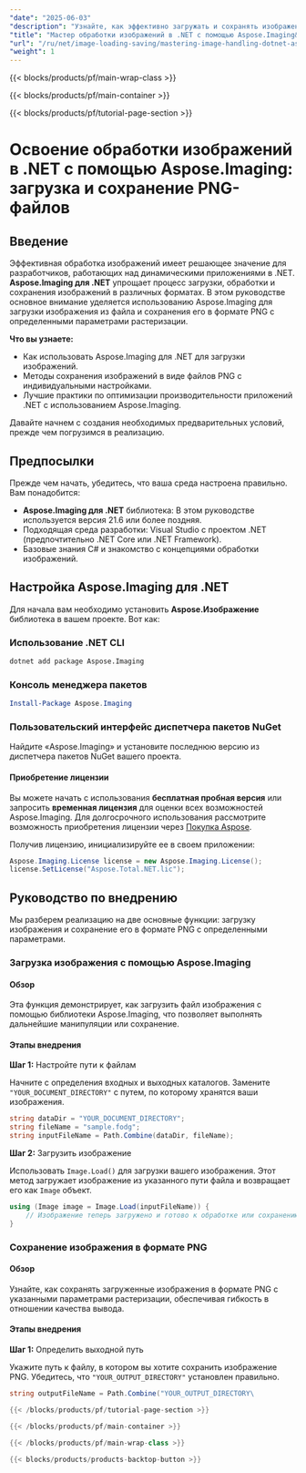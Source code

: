 ```yaml
---
"date": "2025-06-03"
"description": "Узнайте, как эффективно загружать и сохранять изображения в формате PNG с помощью Aspose.Imaging для .NET. В этом руководстве рассматриваются методы загрузки, обработки и сохранения."
"title": "Мастер обработки изображений в .NET с помощью Aspose.Imaging&#58; Простая загрузка и сохранение изображений PNG"
"url": "/ru/net/image-loading-saving/mastering-image-handling-dotnet-aspose-imaging/"
"weight": 1
---
```


{{< blocks/products/pf/main-wrap-class >}}

{{< blocks/products/pf/main-container >}}

{{< blocks/products/pf/tutorial-page-section >}}
# Освоение обработки изображений в .NET с помощью Aspose.Imaging: загрузка и сохранение PNG-файлов

## Введение

Эффективная обработка изображений имеет решающее значение для разработчиков, работающих над динамическими приложениями в .NET. **Aspose.Imaging для .NET** упрощает процесс загрузки, обработки и сохранения изображений в различных форматах. В этом руководстве основное внимание уделяется использованию Aspose.Imaging для загрузки изображения из файла и сохранения его в формате PNG с определенными параметрами растеризации.

**Что вы узнаете:**

- Как использовать Aspose.Imaging для .NET для загрузки изображений.
- Методы сохранения изображений в виде файлов PNG с индивидуальными настройками.
- Лучшие практики по оптимизации производительности приложений .NET с использованием Aspose.Imaging.

Давайте начнем с создания необходимых предварительных условий, прежде чем погрузимся в реализацию.

## Предпосылки

Прежде чем начать, убедитесь, что ваша среда настроена правильно. Вам понадобится:

- **Aspose.Imaging для .NET** библиотека: В этом руководстве используется версия 21.6 или более поздняя.
- Подходящая среда разработки: Visual Studio с проектом .NET (предпочтительно .NET Core или .NET Framework).
- Базовые знания C# и знакомство с концепциями обработки изображений.

## Настройка Aspose.Imaging для .NET

Для начала вам необходимо установить **Aspose.Изображение** библиотека в вашем проекте. Вот как:

### Использование .NET CLI
```bash
dotnet add package Aspose.Imaging
```

### Консоль менеджера пакетов
```powershell
Install-Package Aspose.Imaging
```

### Пользовательский интерфейс диспетчера пакетов NuGet
Найдите «Aspose.Imaging» и установите последнюю версию из диспетчера пакетов NuGet вашего проекта.

#### Приобретение лицензии
Вы можете начать с использования **бесплатная пробная версия** или запросить **временная лицензия** для оценки всех возможностей Aspose.Imaging. Для долгосрочного использования рассмотрите возможность приобретения лицензии через [Покупка Aspose](https://purchase.aspose.com/buy).

Получив лицензию, инициализируйте ее в своем приложении:
```csharp
Aspose.Imaging.License license = new Aspose.Imaging.License();
license.SetLicense("Aspose.Total.NET.lic");
```

## Руководство по внедрению

Мы разберем реализацию на две основные функции: загрузку изображения и сохранение его в формате PNG с определенными параметрами.

### Загрузка изображения с помощью Aspose.Imaging

#### Обзор
Эта функция демонстрирует, как загрузить файл изображения с помощью библиотеки Aspose.Imaging, что позволяет выполнять дальнейшие манипуляции или сохранение.

#### Этапы внедрения
**Шаг 1:** Настройте пути к файлам

Начните с определения входных и выходных каталогов. Замените `"YOUR_DOCUMENT_DIRECTORY"` с путем, по которому хранятся ваши изображения.
```csharp
string dataDir = "YOUR_DOCUMENT_DIRECTORY";
string fileName = "sample.fodg";
string inputFileName = Path.Combine(dataDir, fileName);
```
**Шаг 2:** Загрузить изображение

Использовать `Image.Load()` для загрузки вашего изображения. Этот метод загружает изображение из указанного пути файла и возвращает его как `Image` объект.
```csharp
using (Image image = Image.Load(inputFileName)) {
    // Изображение теперь загружено и готово к обработке или сохранению.
}
```
### Сохранение изображения в формате PNG

#### Обзор
Узнайте, как сохранять загруженные изображения в формате PNG с указанными параметрами растеризации, обеспечивая гибкость в отношении качества вывода.

#### Этапы внедрения
**Шаг 1:** Определить выходной путь

Укажите путь к файлу, в котором вы хотите сохранить изображение PNG. Убедитесь, что `"YOUR_OUTPUT_DIRECTORY"` установлен правильно.
```csharp
string outputFileName = Path.Combine("YOUR_OUTPUT_DIRECTORY\

{{< /blocks/products/pf/tutorial-page-section >}}

{{< /blocks/products/pf/main-container >}}

{{< /blocks/products/pf/main-wrap-class >}}

{{< blocks/products/products-backtop-button >}}